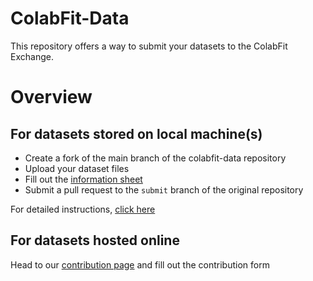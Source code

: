 # ColabFit-Data
This repository offers a way to submit your datasets to the ColabFit Exchange.  
  
# Overview  
  
## For datasets stored on local machine(s)

* Create a fork of the main branch of the colabfit-data repository
* Upload your dataset files
* Fill out the [information sheet](https://github.com/gpwolfe/colabfit-data/blob/main/CF_dataset_request.md)
* Submit a pull request to the `submit` branch of the original repository

For detailed instructions, [click here](https://github.com/gpwolfe/colabfit-data/blob/main/instructions.md)

## For datasets hosted online

Head to our [contribution page](https://contribute.colabfit.org/contribute) and fill out the contribution form
